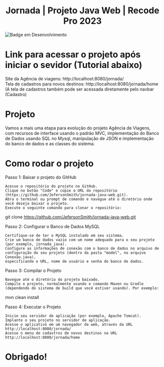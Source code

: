 <h1 align="center"> Jornada | Projeto Java Web | Recode Pro 2023 </h1>

![Badge em Desenvolvimento](http://img.shields.io/static/v1?label=STATUS&message=EM%20DESENVOLVIMENTO&color=GREEN&style=for-the-badge)

# Link para acessar o projeto após iniciar o sevidor (Tutorial abaixo)
Site da Agência de viagens: http://localhost:8080/jornada/
<br>
Tela de cadastros para novos destinos: http://localhost:8080/jornada/home
<br>
(A tela de cadastros também pode ser acessada diretamente pelo navbar (Cadastro)
# Projeto

Vamos a mais uma etapa para evolução do projeto Agência de Viagens, com recursos de interface usando o padrão MVC, 
implementação do Banco de Dados usando SQL no Mysql, manipulação de JSON e implementação do banco de dados e as classes do sistema.

# Como rodar o projeto

Passo 1: Baixar o projeto do GitHub

    Acesse o repositório do projeto no GitHub.
    Clique no botão "Code" e copie o URL do repositório (https://github.com/JefersonSmith/jornada-java-web.git).
    Abra o terminal ou prompt de comando e navegue até o diretório onde você deseja baixar o projeto.
    Execute o seguinte comando para clonar o repositório:
git clone https://github.com/JefersonSmith/jornada-java-web.git


Passo 2: Configurar o Banco de Dados MySQL

    Certifique-se de ter o MySQL instalado em seu sistema.
    Crie um banco de dados vazio com um nome adequado para o seu projeto (por exemplo, jornada_java).
    Configure as informações de conexão com o banco de dados no arquivo de configuração do seu projeto (dentro da pasta "model", no arquivo Conexão.java), 
    especificando o URL, nome de usuário e senha do banco de dados.

Passo 3: Compilar o Projeto

    Navegue até o diretório do projeto baixado.
    Compile o projeto, normalmente usando o comando Maven ou Gradle 
    (dependendo do sistema de build que você estiver usando). Por exemplo:


mvn clean install


Passo 4: Executar o Projeto

    Inicie seu servidor de aplicação (por exemplo, Apache Tomcat).
    Implante o seu projeto no servidor de aplicação.
    Acesse o aplicativo em um navegador da web, através da URL http://localhost:8080/jornada/
    Acesse o menu de cadastros de novos destinos na URL http://localhost:8080/jornada/home


# Obrigado!
